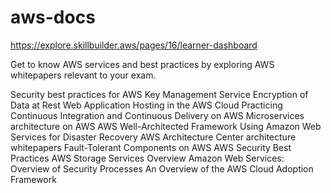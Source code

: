 # aws-docs

https://explore.skillbuilder.aws/pages/16/learner-dashboard


Get to know AWS services and best practices by exploring AWS whitepapers relevant to your exam. 

Security best practices for AWS Key Management Service
Encryption of Data at Rest
Web Application Hosting in the AWS Cloud
Practicing Continuous Integration and Continuous Delivery on AWS
Microservices architecture on AWS
AWS Well-Architected Framework
Using Amazon Web Services for Disaster Recovery
AWS Architecture Center architecture whitepapers
Fault-Tolerant Components on AWS
AWS Security Best Practices
AWS Storage Services Overview
Amazon Web Services: Overview of Security Processes
An Overview of the AWS Cloud Adoption Framework
